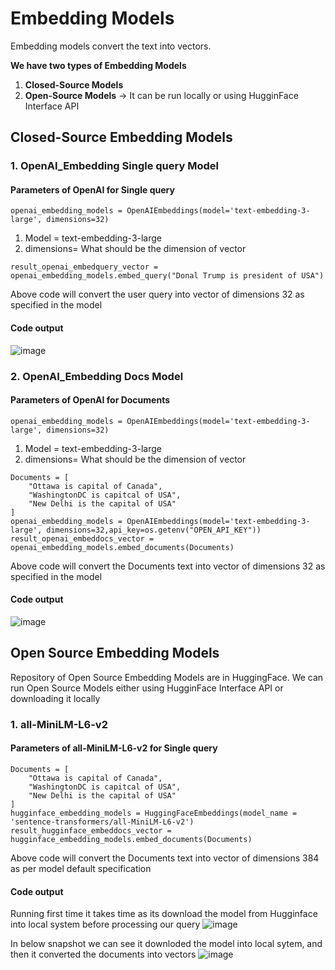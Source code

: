 # Embedding Models 
 Embedding models convert the text into vectors.

******We have two types of Embedding Models******
1. **Closed-Source Models**
2. **Open-Source Models** -> It can be run locally or using HugginFace Interface API

## Closed-Source Embedding Models 

### 1. OpenAI_Embedding Single query Model

#### Parameters of OpenAI for Single query

```openai_embedding_models = OpenAIEmbeddings(model='text-embedding-3-large', dimensions=32)```
1. Model = text-embedding-3-large
2. dimensions= What should be the dimension of vector

```result_openai_embedquery_vector = openai_embedding_models.embed_query("Donal Trump is president of USA")```

Above code will convert the user query into vector of dimensions 32 as specified in the model
#### Code output
![image](https://github.com/user-attachments/assets/3d843624-920b-46dc-89dc-6f2898810de7)

### 2. OpenAI_Embedding Docs Model

#### Parameters of OpenAI for Documents

```openai_embedding_models = OpenAIEmbeddings(model='text-embedding-3-large', dimensions=32)```
1. Model = text-embedding-3-large
2. dimensions= What should be the dimension of vector

```
Documents = [
    "Ottawa is capital of Canada",
    "WashingtonDC is capitcal of USA",
    "New Delhi is the capital of USA"
]
openai_embedding_models = OpenAIEmbeddings(model='text-embedding-3-large', dimensions=32,api_key=os.getenv("OPEN_API_KEY"))
result_openai_embeddocs_vector = openai_embedding_models.embed_documents(Documents)
```

Above code will convert the Documents text into vector of dimensions 32 as specified in the model

#### Code output
![image](https://github.com/user-attachments/assets/1c5ae04d-4d3d-4e33-92a2-650271587973)



## Open Source Embedding Models
Repository of Open Source Embedding Models are in HuggingFace. We can run Open Source Models either using HugginFace Interface API or downloading it locally
### 1. all-MiniLM-L6-v2
#### Parameters of  all-MiniLM-L6-v2 for Single query
```
Documents = [
    "Ottawa is capital of Canada",
    "WashingtonDC is capitcal of USA",
    "New Delhi is the capital of USA"
]
hugginface_embedding_models = HuggingFaceEmbeddings(model_name = 'sentence-transformers/all-MiniLM-L6-v2')
result_hugginface_embeddocs_vector = hugginface_embedding_models.embed_documents(Documents)
```
Above code will convert the Documents text into vector of dimensions 384 as per model default specification

#### Code output
Running first time it takes time as its download the model from Hugginface into local system before processing our query
![image](https://github.com/user-attachments/assets/9de11104-c841-4fb5-98e7-e9936de38120)

In below snapshot we can see it downloded the model into local sytem, and then it converted the documents into vectors
![image](https://github.com/user-attachments/assets/aba1ddb0-a5d0-4133-8cd0-43a9406091c0)


